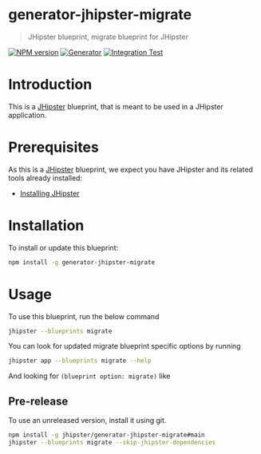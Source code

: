 # generator-jhipster-migrate

> JHipster blueprint, migrate blueprint for JHipster

[![NPM version][npm-image]][npm-url]
[![Generator][github-generator-image]][github-generator-url]
[![Integration Test][github-integration-image]][github-integration-url]

# Introduction

This is a [JHipster](https://www.jhipster.tech/) blueprint, that is meant to be used in a JHipster application.

# Prerequisites

As this is a [JHipster](https://www.jhipster.tech/) blueprint, we expect you have JHipster and its related tools already installed:

- [Installing JHipster](https://www.jhipster.tech/installation/)

# Installation

To install or update this blueprint:

```bash
npm install -g generator-jhipster-migrate
```

# Usage

To use this blueprint, run the below command

```bash
jhipster --blueprints migrate
```

You can look for updated migrate blueprint specific options by running

```bash
jhipster app --blueprints migrate --help
```

And looking for `(blueprint option: migrate)` like

## Pre-release

To use an unreleased version, install it using git.

```bash
npm install -g jhipster/generator-jhipster-migrate#main
jhipster --blueprints migrate --skip-jhipster-dependencies
```

[npm-image]: https://img.shields.io/npm/v/generator-jhipster-migrate.svg
[npm-url]: https://npmjs.org/package/generator-jhipster-migrate
[github-generator-image]: https://github.com/jhipster/generator-jhipster-migrate/actions/workflows/generator.yml/badge.svg
[github-generator-url]: https://github.com/jhipster/generator-jhipster-migrate/actions/workflows/generator.yml
[github-integration-image]: https://github.com/jhipster/generator-jhipster-migrate/actions/workflows/integration.yml/badge.svg
[github-integration-url]: https://github.com/jhipster/generator-jhipster-migrate/actions/workflows/integration.yml
